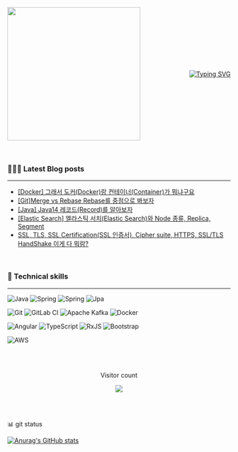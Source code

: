 
<div style="display: flex; align-items: center;">
  <p align="left" style="flex: 1;">
    <img src="https://user-images.githubusercontent.com/61622657/222029933-d6d11b80-862b-499e-bbfb-d305cd0c5079.gif" width="300" height="300">
  </p>
  <p align="right" style="flex: 1;">
    <a href="https://github.com/drkostas">
        <img src="https://readme-typing-svg.herokuapp.com?font=Georgia&size=22&duration=2000&pause=800&multiline=true&repeat=false&width=800&height=125&lines=Hi+I'm+Christopher;Backend+Application+Developer;I+strive+to+gift+my+future+self+with+a+continuous+study+;and+record-keeping+effort+through+utilizing+a+blog+or+Git." alt="Typing SVG" />
    </a>
  </p>
</div>


<br/>

### 👨🏻‍💻 Latest Blog posts
***
<!-- christopher3810:START -->
- [[Docker] 그래서 도커&lpar;Docker&rpar;랑 컨테이너&lpar;Container&rpar;가 뭐냐구요](https://colevelup.tistory.com/30)
- [[Git]Merge vs Rebase Rebase를 중점으로 봐보자](https://colevelup.tistory.com/29)
- [[Java] Java14 레코드&lpar;Record&rpar;를 알아보자](https://colevelup.tistory.com/28)
- [[Elastic Search] 엘라스틱 서치&lpar;Elastic Search&rpar;와 Node 종류, Replica, Segment](https://colevelup.tistory.com/27)
- [SSL, TLS, SSL Certification&lpar;SSL 인증서&rpar;, Cipher suite, HTTPS, SSL/TLS HandShake 이게 다 뭐람?](https://colevelup.tistory.com/26)
<!-- christopher3810:END -->


<br/>

### 💼 Technical skills
***

![Java](https://img.shields.io/badge/java-%23ED8B00.svg?style=for-the-badge&logo=java&logoColor=white)
![Spring](https://img.shields.io/badge/spring-%236DB33F.svg?style=for-the-badge&logo=spring&logoColor=white)
![Spring](https://img.shields.io/badge/springboot-%236DB33F.svg?style=for-the-badge&logo=springboot&logoColor=white)
![Jpa](https://img.shields.io/badge/jpa-%236DB33F.svg?style=for-the-badge&logo=spring&logoColor=white)

![Git](https://img.shields.io/badge/git-%23F05033.svg?style=for-the-badge&logo=git&logoColor=white)
![GitLab CI](https://img.shields.io/badge/gitlab%20ci-%23181717.svg?style=for-the-badge&logo=gitlab&logoColor=white)
![Apache Kafka](https://img.shields.io/badge/Apache%20Kafka-000?style=for-the-badge&logo=apachekafka)
![Docker](https://img.shields.io/badge/docker-%230db7ed.svg?style=for-the-badge&logo=docker&logoColor=white)

![Angular](https://img.shields.io/badge/angular-%23DD0031.svg?style=for-the-badge&logo=angular&logoColor=white)
![TypeScript](https://img.shields.io/badge/typescript-%23007ACC.svg?style=for-the-badge&logo=typescript&logoColor=white)
![RxJS](https://img.shields.io/badge/rxjs-%23B7178C.svg?style=for-the-badge&logo=reactivex&logoColor=white)
![Bootstrap](https://img.shields.io/badge/bootstrap-%23563D7C.svg?style=for-the-badge&logo=bootstrap&logoColor=white)


![AWS](https://img.shields.io/badge/AWS-%23FF9900.svg?style=for-the-badge&logo=amazon-aws&logoColor=white)


<br>
<br>

 <!-- retro visitor counter -->
 <p align="center" >Visitor count</p>
 <p align="center"> 
  <img src="https://profile-counter.glitch.me/christopher3810/count.svg" />
 </p>



<br>
<br>

:bar_chart: git status 

[![Anurag's GitHub stats](https://github-readme-stats.vercel.app/api?username=Christopher3810&show_icons=true&count_private=true&theme=dark)
](https://github.com/anuraghazra/github-readme-stats)
<!--
**christopher3810/christopher3810** is a ✨ _special_ ✨ repository because its `README.md` (this file) appears on your GitHub profile.

Here are some ideas to get you started:

- 🔭 I’m currently working on ...
- 🌱 I’m currently learning ...
- 👯 I’m looking to collaborate on ...
- 🤔 I’m looking for help with ...
- 💬 Ask me about ...
- 📫 How to reach me: ...
- 😄 Pronouns: ...
- ⚡ Fun fact: ...
-->
